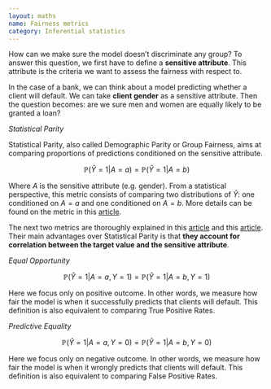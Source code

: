 ```yaml
---
layout: maths
name: Fairness metrics
category: Inferential statistics
---
```


How can we make sure the model doesn’t discriminate any group? To answer this question, we first have to define a **sensitive attribute**. This attribute is the criteria we want to assess the fairness with respect to.

In the case of a bank, we can think about a model predicting whether a client will default. We can take **client gender** as a sensitive attribute. Then the question becomes: are we sure men and women are equally likely to be granted a loan?

*Statistical Parity*

Statistical Parity, also called Demographic Parity or Group Fairness, aims at comparing proportions of predictions conditioned on the sensitive attribute.

$$\mathbb{P}(\hat Y= 1|A=a) =\mathbb{P}(\hat Y= 1|A=b)$$

Where $A$ is the sensitive attribute (e.g. gender). From a statistical perspective, this metric consists of comparing two distributions of $\hat Y$: one conditioned on $A = a$ and one conditioned on $A=b$. More details can be found on the metric in this <a class="cleanLinkSource" href="https://arxiv.org/pdf/1701.08230.pdf">article</a>.

The next two metrics are thoroughly explained in this <a class="cleanLinkSource" href="https://arxiv.org/pdf/1610.02413.pdf">article</a> and this <a class="cleanLinkSource" href="https://arxiv.org/pdf/1701.08230.pdf">article</a>. Their main advantages over Statistical Parity is that **they account for correlation between the target value and the sensitive attribute**.

*Equal Opportunity*

$$\mathbb{P}(\hat Y= 1|A=a,Y= 1) = \mathbb{P}(\hat Y= 1|A=b,Y= 1)$$

Here we focus only on positive outcome. In other words, we measure how fair the model is when it successfully predicts that clients will default. This definition is also equivalent to comparing True Positive Rates.

*Predictive Equality*

$$\mathbb{P}(\hat Y= 1|A=a,Y= 0) = \mathbb{P}(\hat Y= 1|A=b,Y= 0)$$

Here we focus only on negative outcome. In other words, we measure how fair the model is when it wrongly predicts that clients will default. This definition is also equivalent to comparing False Positive Rates.